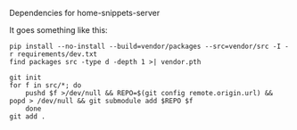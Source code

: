 Dependencies for home-snippets-server

It goes something like this:

    pip install --no-install --build=vendor/packages --src=vendor/src -I -r requirements/dev.txt
    find packages src -type d -depth 1 >| vendor.pth

    git init
    for f in src/*; do
        pushd $f >/dev/null && REPO=$(git config remote.origin.url) && popd > /dev/null && git submodule add $REPO $f
        done
    git add .
